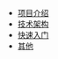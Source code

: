 * [项目介绍](README.md)
* [技术架构](Technology.md)
* [快速入门](INSTALL.md)
* [其他](Others.md)

[//]: # (* [教程]&#40;Usage.md&#41;)


